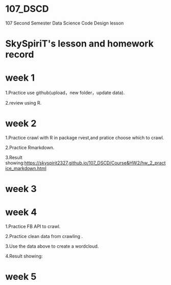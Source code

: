 # 107_DSCD
107 Second Semester Data Science Code Design lesson
# SkySpiriT's lesson and homework record
# week 1
1.Practice use github(upload，new folder，update data).

2.review using R.

# week 2
1.Practice crawl with R in package rvest,and pratice choose which to crawl.

2.Practice Rmarkdown.

3.Result showing:https://skyspirit2327.github.io/107_DSCD/Course&HW2/hw_2_practice_markdown.html

# week 3

# week 4
1.Practice FB API to crawl.

2.Practice clean data from crawling .

3.Use the data above to create a wordcloud.

4.Result showing:


# week 5

